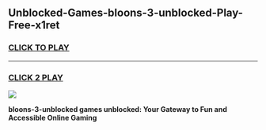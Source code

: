 
## Unblocked-Games-bloons-3-unblocked-Play-Free-x1ret
<h3>
<a href="https://premium76.site?title=bloons-3-unblocked&ref=12A">CLICK TO PLAY</a></h3>
<hr>

<h3>
<a href="https://premium76.site?title=bloons-3-unblocked&ref=12A">CLICK 2 PLAY</a>
  
</h3>

<a href="https://premium76.site?title=bloons-3-unblocked&ref=12A"><img src="https://clearcache.store/games.png"></a>


**bloons-3-unblocked games unblocked: Your Gateway to Fun and Accessible Online Gaming**
